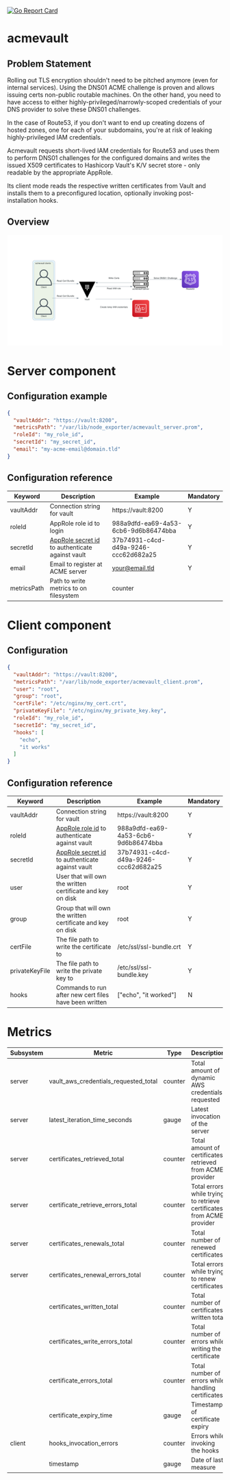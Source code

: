 [![Go Report Card](https://goreportcard.com/badge/github.com/soerenschneider/acmevault)](https://goreportcard.com/report/github.com/soerenschneider/acmevault)

# acmevault

## Problem Statement

Rolling out TLS encryption shouldn't need to be pitched anymore (even for internal services). Using the DNS01 ACME challenge is proven and allows issuing certs non-public routable machines. On the other hand, you need to have access to either highly-privileged/narrowly-scoped credentials of your DNS provider to solve these DNS01 challenges.

In the case of Route53, if you don't want to end up creating dozens of hosted zones, one for each of your subdomains, you're at risk of leaking highly-privileged IAM credentials.

Acmevault requests short-lived IAM credentials for Route53 and uses them to perform DNS01 challenges for the configured domains and writes the issued X509 certificates to Hashicorp Vault's K/V secret store - only readable by the appropriate AppRole.

Its client mode reads the respective written certificates from Vault and installs them to a preconfigured location, optionally invoking post-installation hooks.


## Overview
![Overview](overview.png)

# Server component
## Configuration example
```json
{
  "vaultAddr": "https://vault:8200",
  "metricsPath": "/var/lib/node_exporter/acmevault_server.prom",
  "roleId": "my_role_id",
  "secretId": "my_secret_id",
  "email": "my-acme-email@domain.tld"
}
```
## Configuration reference
| Keyword     | Description                                                                                      | Example                              | Mandatory |
|-------------|--------------------------------------------------------------------------------------------------|--------------------------------------|-----------|
| vaultAddr   | Connection string for vault                                                                      | https://vault:8200                   | Y         |
| roleId      | AppRole role id to login                                                                         | 988a9dfd-ea69-4a53-6cb6-9d6b86474bba | Y         |
| secretId    | [AppRole secret id](https://www.vaultproject.io/docs/auth/approle) to authenticate against vault | 37b74931-c4cd-d49a-9246-ccc62d682a25 | Y         |
| email       | Email to register at ACME server                                                                 | your@email.tld                       | Y         |
| metricsPath | Path to write metrics to on filesystem                                                           | counter                              |           |

# Client component
## Configuration
```json
{
  "vaultAddr": "https://vault:8200",
  "metricsPath": "/var/lib/node_exporter/acmevault_client.prom",
  "user": "root",
  "group": "root",
  "certFile": "/etc/nginx/my_cert.crt",
  "privateKeyFile": "/etc/nginx/my_private_key.key",
  "roleId": "my_role_id",
  "secretId": "my_secret_id",
  "hooks": [
    "echo",
    "it works"
  ]
}
```

## Configuration reference

| Keyword        | Description                                                                                      | Example                              | Mandatory |
|----------------|--------------------------------------------------------------------------------------------------|--------------------------------------|-----------|
| vaultAddr      | Connection string for vault                                                                      | https://vault:8200                   | Y         |
| roleId         | [AppRole role id](https://www.vaultproject.io/docs/auth/approle) to authenticate against vault   | 988a9dfd-ea69-4a53-6cb6-9d6b86474bba | Y         |
| secretId       | [AppRole secret id](https://www.vaultproject.io/docs/auth/approle) to authenticate against vault | 37b74931-c4cd-d49a-9246-ccc62d682a25 | Y         |
| user           | User that will own the written certificate and key on disk                                       | root                                 | Y         |
| group          | Group that will own the written certificate and key on disk                                      | root                                 | Y         |
| certFile       | The file path to write the certificate to                                                        | /etc/ssl/ssl-bundle.crt              | Y         |
| privateKeyFile | The file path to write the private key to                                                        | /etc/ssl/ssl-bundle.key              | Y         |
| hooks          | Commands to run after new cert files have been written                                           | ["echo", "it worked"]                | N         |

# Metrics

| Subsystem | Metric                                | Type    | Description                                                           | Labels            |
|-----------|---------------------------------------|---------|-----------------------------------------------------------------------|-------------------|
| server    | vault_aws_credentials_requested_total | counter | Total amount of dynamic AWS credentials requested                     |                   |
| server    | latest_iteration_time_seconds         | gauge   | Latest invocation of the server                                       |                   |
| server    | certificates_retrieved_total          | counter | Total amount of certificates retrieved from ACME provider             | domain            |
| server    | certificate_retrieve_errors_total     | counter | Total errors while trying to retrieve certificates from ACME provider | domain            |
| server    | certificates_renewals_total           | counter | Total number of renewed certificates                                  | domain            |
| server    | certificates_renewal_errors_total     | counter | Total errors while trying to renew certificates                       | domain            |
|           | certificates_written_total            | counter | Total number of certificates written total                            | domain, subsystem |
|           | certificates_write_errors_total       | counter | Total number of errors while writing the certificate                  | domain, subsystem |
|           | certificate_errors_total              | counter | Total number of errors while handling certificates                    | domain, desc      |
|           | certificate_expiry_time               | gauge   | Timestamp of certificate expiry                                       | domain            |
| client    | hooks_invocation_errors               | counter | Errors while invoking the hooks                                       |                   |
|           | timestamp                             | gauge   | Date of last measure                                                  |                   |

